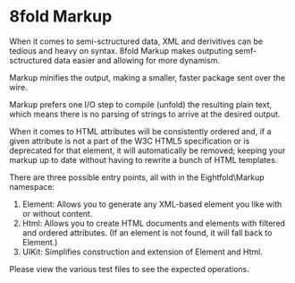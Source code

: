 # 8fold Markup

When it comes to semi-sctructured data, XML and derivitives can be tedious and heavy on syntax. 8fold Markup makes outputing semf-sctructured data easier and allowing for more dynamism.

Markup minifies the output, making a smaller, faster package sent over the wire.

Markup prefers one I/O step to compile (unfold) the resulting plain text, which means there is no parsing of strings to arrive at the desired output.

When it comes to HTML attributes will be consistently ordered and, if a given attribute is not a part of the W3C HTML5 specification or is deprecated for that element, it will automatically be removed; keeping your markup up to date without having to rewrite a bunch of HTML templates.

There are three possible entry points, all with in the Eightfold\Markup namespace:

1. Element: Allows you to generate any XML-based element you like with or without content.
2. Html: Allows you to create HTML documents and elements with filtered and ordered attributes. (If an element is not found, it will fall back to Element.)
3. UIKit: Simplifies construction and extension of Element and Html.

Please view the various test files to see the expected operations.
